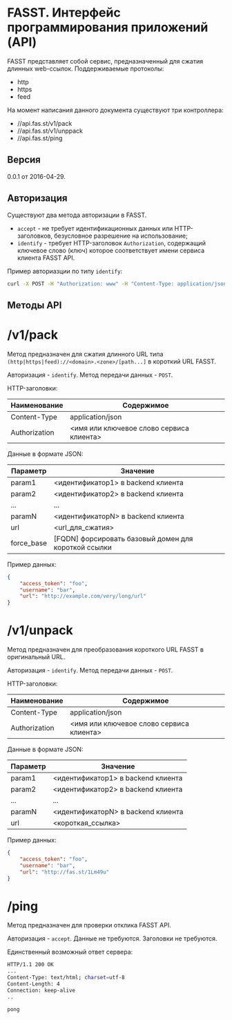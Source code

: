 # FASST. Интерфейс программирования приложений (API)

FASST представляет собой сервис, предназначенный для сжатия длинных web-ссылок. Поддерживаемые протоколы: 

  - http
  - https
  - feed

На момент написания данного документа существуют три контроллера:
  - //api.fas.st/v1/pack
  - //api.fas.st/v1/unppack
  - //api.fas.st/ping

## Версия
0.0.1 от 2016-04-29.

## Авторизация

Существуют два метода авторизации в FASST.

 - `accept` - не требует идентификационных данных или HTTP-заголовков, безусловное разрешение на использование;
 - `identify` - требует HTTP-заголовок `Authorization`, содержащий ключевое слово (ключ) которое соответствует имени сервиса клиента FASST API.

Пример авториазции по типу `identify`:
```sh
curl -X POST -H "Authorization: www" -H "Content-Type: application/json" -d '{"access_token":"anonymous","username":"website_visitor","url":"https://www.ripe.net/about-us/what-we-do"}' "http://api.fas.st/v1/pack"
```

## Методы API

# /v1/pack

Метод предназначен для сжатия длинного URL типа `(http|https|feed)://<domain>.<zone>/[path...]` в короткий URL FASST.

Авторизация - `identify`. Метод передачи данных - `POST`.

HTTP-заголовки:

| Наименование  | Содержимое                               |
|---------------|------------------------------------------|
| Content-Type  | application/json                         |
| Authorization | <имя или ключевое слово сервиса клиента> |


Данные в формате JSON:

| Параметр      | Значение                                 |
|---------------|------------------------------------------|
| param1        | <идентификатор1> в backend клиента       |
| param2        | <идентификатор2> в backend клиента       |
| ...           | ...                                      |
| paramN        | <идентификаторN> в backend клиента       |
| url           | <url_для_сжатия>                         |
| force_base    | [FQDN] форсировать базовый домен для короткой ссылки |

Пример данных:
```json
{
    "access_token": "foo",
    "username": "bar",
    "url": "http://example.com/very/long/url"
}
```

# /v1/unpack

Метод предназначен для преобразования короткого URL FASST в оригинальный URL.

Авторизация - `identify`. Метод передачи данных - `POST`.

HTTP-заголовки:

| Наименование  | Содержимое                               |
|---------------|------------------------------------------|
| Content-Type  | application/json                         |
| Authorization | <имя или ключевое слово сервиса клиента> |


Данные в формате JSON:

| Параметр      | Значение                                 |
|---------------|------------------------------------------|
| param1        | <идентификатор1> в backend клиента       |
| param2        | <идентификатор2> в backend клиента       |
| ...           | ...                                      |
| paramN        | <идентификаторN> в backend клиента       |
| url           | <короткая_ссылка>                         |

Пример данных:
```json
{
    "access_token": "foo",
    "username": "bar",
    "url": "http://fas.st/1Lm49u"
}
```

# /ping

Метод предназначен для проверки отклика FASST API.

Авторизация - `accept`. Данные не требуются. Заголовки не требуются.

Единственный возможный ответ сервера:
```sh
HTTP/1.1 200 OK
...
Content-Type: text/html; charset=utf-8
Content-Length: 4
Connection: keep-alive
..

pong
```
